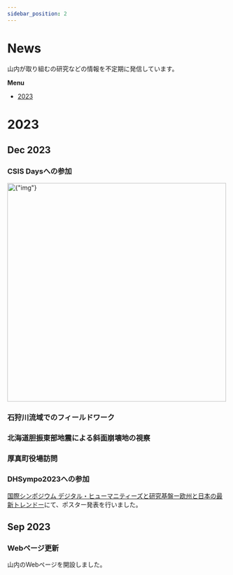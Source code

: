 ```yaml
---
sidebar_position: 2
---
```


# News

山内が取り組むの研究などの情報を不定期に発信しています。

**Menu**

- [2023](https://yamauchi-inochu.github.io/homepage/docs/News#2023)

# 2023
## Dec 2023

### CSIS Daysへの参加

<p><img alt={"img"} src={require("!/Users/hiroyukiyamauchi/Documents/GitHub/my-webpage/homepage/base/node_modules/url-loader/dist/cjs.js?limit=10000&name=assets/images/[name]-[contenthash].[ext]&fallback=/Users/hiroyukiyamauchi/Documents/GitHub/my-webpage/homepage/base/node_modules/file-loader/dist/cjs.js!./img_news/20231125.JPEG").default} width="500" height="auto" /></p>

### 石狩川流域でのフィールドワーク

### 北海道胆振東部地震による斜面崩壊地の視察

### 厚真町役場訪問

### DHSympo2023への参加
[国際シンポジウム デジタル・ヒューマニティーズと研究基盤ー欧州と日本の最新トレンドー](https://dhsympo2023.dhii.jp/)にて、ポスター発表を行いました。

## Sep 2023
### Webページ更新
山内のWebページを開設しました。



